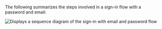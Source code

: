 The following summarizes the steps involved in a sign-in flow with a password and email:

<div class="full">

![Displays a sequence diagram of the sign-in with email and password flow](/img/oie-embedded-sdk/oie-embedded-go-sign-in-pwd-email-flow-diagram.png)

</div>
